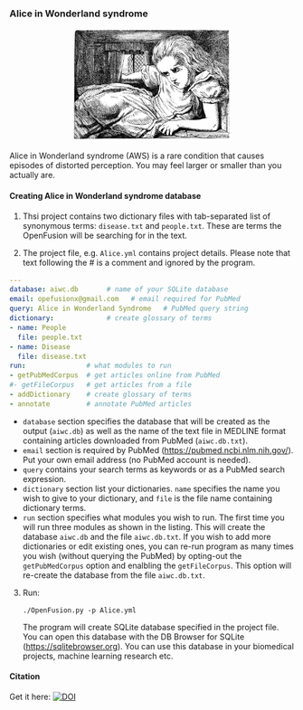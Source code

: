 ### Alice in Wonderland syndrome

<p align="center">
<img src="../img/alice.jpg" height="200"/>
</p>
Alice in Wonderland syndrome (AWS) is a rare condition that causes episodes of distorted perception. You may feel larger or smaller than you actually are.

#### Creating Alice in Wonderland syndrome database

1. Thsi project contains two dictionary files with tab-separated list of synonymous terms: `disease.txt` and `people.txt`. These are terms the OpenFusion will be searching for in the text.
   <br>

2. The project file, e.g. `Alice.yml` contains project details. Please note that text following the # is a comment and ignored by the program.
```yml
---
database: aiwc.db       # name of your SQLite database
email: opefusionx@gmail.com   # email required for PubMed
query: Alice in Wonderland Syndrome   # PubMed query string
dictionary:             # create glossary of terms
- name: People
  file: people.txt
- name: Disease
  file: disease.txt
run:               # what modules to run
- getPubMedCorpus  # get articles online from PubMed
#- getFileCorpus   # get articles from a file
- addDictionary    # create glossary of terms
- annotate         # annotate PubMed articles
```
- `database` section specifies the database that will be created as the output (`aiwc.db`) as well as the name of the text file in MEDLINE format containing articles downloaded from PubMed (`aiwc.db.txt`).
- `email` section is required by PubMed (https://pubmed.ncbi.nlm.nih.gov/). Put your own email address (no PubMed account is needed).
- `query` contains your search terms as keywords or as a PubMed search expression.
- `dictionary` section list your dictionaries. `name` specifies the name you wish to give to your dictionary, and `file` is the file name containing dictionary terms.
- `run` section specifies what modules you wish to run. The first time you will run three modules as shown in the listing. This will create the database `aiwc.db` and the file `aiwc.db.txt`. If you wish to add more dictionaries or edit existing ones, you can re-run program as many times you wish (without querying the PubMed) by opting-out the `getPubMedCorpus` option and enalbling the `getFileCorpus`. This option will re-create the database from the file `aiwc.db.txt`.
3. Run:

       ./OpenFusion.py -p Alice.yml

   The program will create SQLite database specified in the project file. You can open this database with the DB Browser for SQLite (https://sqlitebrowser.org). You can use this database in your biomedical projects, machine learning research etc.

    
#### Citation
Get it here:  [![DOI](https://zenodo.org/badge/248162501.svg)](https://zenodo.org/badge/latestdoi/248162501)